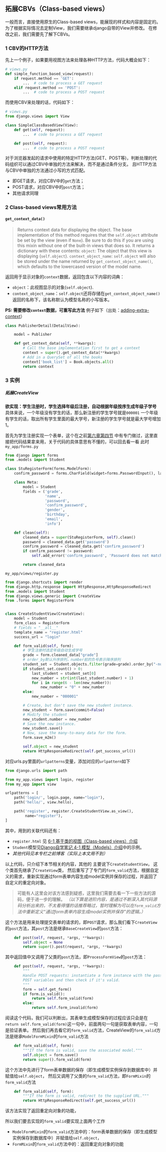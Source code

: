 ## 拓展CBVs（Class-based views）
一般而言，直接使用原生的Class-based views，能展现的样式和内容是固定的。
为了根据实际情况去定制View，我们需要继承django自带的View并修改。
在修改之前，我们需要先了解下CBVs。
### 1 CBV的HTTP方法
先上一个例子，如果要用视图方法来处理各种HTTP方法，代码大概会如下：
```python
# views.py
def simple_function_based_view(request):
    if request.method == 'GET':
        ...  # code to process a GET request
    elif request.method == 'POST':
        ...  # code to process a POST request
```
而使用CBV来处理的话，代码如下：
```python
# views.py
from django.views import View

class SimpleClassBasedView(View):
    def get(self, request):
        ...  # code to process a GET request

    def post(self, request):
        ...  # code to process a POST request
```
对于浏览器发起的请求中使用的特定HTTP方法(GET、POST等)，判断处理的代码组织可以通过CBV中单独的方法来解决，而不是通过条件分支。
且HTTP方法与CBV中单独的方法通过小写的方式匹配。
- 即GET请求，对应CBV中的`get`方法；
- POST请求，对应CBV中的`post`方法；
- 其他请求同理

### 2 Class-based views常用方法
####  `get_context_data()`
> Returns context data for displaying the object.
> The base implementation of this method requires that the `self.object` attribute be set by the view (even if `None`). Be sure to do this if you are using this mixin without one of the built-in views that does so.
> It returns a dictionary with these contents:
> `object`: The object that this view is displaying (`self.object`).
> `context_object_name`: `self.object` will also be stored under the name returned by `get_context_object_name()`, which defaults to the lowercased version of the model name.

返回用于显示对象的`context`数据，返回包含以下内容的词典：
- `object`：此视图显示的对象(`self.object`).
- `context_object_name`：`self.object`还将存储在`get_context_object_name()`返回的名称下，该名称默认为模型名称的小写版本。

**PS: 需要修改`context`数据，可重写此方法**
例子如下（出处：[adding-extra-context](https://docs.djangoproject.com/en/2.2/topics/class-based-views/generic-display/#adding-extra-context)）
```python
class PublisherDetail(DetailView):

    model = Publisher

    def get_context_data(self, **kwargs):
        # Call the base implementation first to get a context
        context = super().get_context_data(**kwargs)
        # Add in a QuerySet of all the books
        context['book_list'] = Book.objects.all()
        return context
```

### 3 实例
##### 拓展CreateView
**欲实现：学生注册时，学生选择年级后注册，自动根据年级按序生成年级子学号**
具体来说，一个年级没有学生的话，那么新注册的学生学号就是`000001`
一个年级有学生的话，取出所有学生里面的最大学号，新注册的学生学号就是最大学号增加1。

首先为学生注册实现一个表单，这个在之前[第六章第四节](https://blog.csdn.net/python1639er/article/details/111933213)
中有专门做过，这里直接把代码结果拿来用，关于代码的具体意思有不懂的，可以回去看一看
此时`my_app/forms.py`
```python
from django import forms
from .models import Student

class StuRegisterForm(forms.ModelForm):
    confirm_password = forms.CharField(widget=forms.PasswordInput(), label="确认密码")

    class Meta:
        model = Student
        fields = ('grade',
                  'name',
                  'password',
                  'confirm_password',
                  'gender',
                  'birthday',
                  'email',
                  'info')

    def clean(self):
        cleaned_data = super(StuRegisterForm, self).clean()
        password = cleaned_data.get('password')
        confirm_password = cleaned_data.get('confirm_password')
        if confirm_password != password:
            self.add_error('confirm_password', 'Password does not match.')

        return cleaned_data
```
`my_app/views/register.py`
```python
from django.shortcuts import render
from django.http.response import HttpResponse,HttpResponseRedirect
from .models import Student
from django.views.generic import CreateView
from .forms import RegisterForm


class CreateStudentView(CreateView):
    model = Student
    form_class = RegisterForm
    # fields = "__all__"
    template_name = "register.html"
    success_url = "login"

    def form_valid(self, form):
        # 学生注册时选定年级自动生成学号
        grade = form.cleaned_data["grade"]
        # order_by默认升序排列，number前的负号表示降序排列
        student_set = Student.objects.filter(grade=grade).order_by("-number")
        if student_set.count() > 0:
            last_student = student_set[0]
            new_number = str(int(last_student.number) + 1)
            for i in range(6 - len(new_number)):
                new_number = "0" + new_number
        else:
            new_number = "000001"

        # Create, but don't save the new student instance.
        new_student = form.save(commit=False)
        # Modify the student
        new_student.number = new_number
        # Save the new instance.
        new_student.save()
        # Now, save the many-to-many data for the form.
        form.save_m2m()

        self.object = new_student
        return HttpResponseRedirect(self.get_success_url())
```
对应urls.py里面的`urlpatterns`变量，添加对应的`urlpattern`如下
```python
from django.urls import path

from my_app.views import login, register
from my_app import view

urlpatterns = [
    path('login/', login.page, name="login"),
    path('hello/', view.hello),

    path('register', register.CreateStudentView.as_view(),
         name="register"),
]
```
其中，用到的关联代码还有：
- `register.html` 见 [6-1 基于类的视图（Class-based views）介绍](https://blog.csdn.net/python1639er/article/details/106209513)
- `Student`模型见[Django自学笔记 4-1 模型（Models）介绍](https://blog.csdn.net/python1639er/article/details/106170768)中的示例。
- *其他代码见本专栏之前博客（实际上本文用不到）*

以上代码，只介绍下本节相关的内容，其他的
主要说下`CreateStudentView`，
这个类首先继承了`CreateView`类，
然后重写了了专门的`form_valid`方法，根据自定义的需求，重新实现通过form表单内容生成model实例并保存的过程，并返回了自定义的重定向对象。


> 可能有人这里会对该方法感到疑惑，这里我们需要去看一下一些方法的源码，便于进一步的理解。
> _（以下算是进阶内容，是通过不断深入其代码源码分析出来的，不太看得懂的话推荐略过，暂时理解为可以在`form_valid`方法中重新定义“通过form表单内容生成model实例并保存”的逻辑。）_

这个方法是用来处理提交表单的请求的，即`POST`请求，那么我们看下`CreateView`的`post`方法，其`post`方法是继承`BaseCreateView`的`post`方法：
```python
    def post(self, request, *args, **kwargs):
        self.object = None
        return super().post(request, *args, **kwargs)
```
其中返回值中又调用了父类的`post`方法，即`ProcessFormView`的`post`方法：
```python
    def post(self, request, *args, **kwargs):
        """
        Handle POST requests: instantiate a form instance with the passed
        POST variables and then check if it's valid.
        """
        form = self.get_form()
        if form.is_valid():
            return self.form_valid(form)
        else:
            return self.form_invalid(form)
```
阅读这个代码，我们可以判断出，其表单生成模型保存的过程应该只会是在`return self.form_valid(form)`这一句中，前面两句一句是获取表单内容，一句是验证表单。
然后我们再去看它的`form_valid`方法，CreateView的`form_valid`方法是继承`ModelFormMixin`的`form_valid`方法
```python
    def form_valid(self, form):
        """If the form is valid, save the associated model."""
        self.object = form.save()
        return super().form_valid(form)
```
这个方法中先进行了form表单数据的保存（即生成模型实例保存到数据库中）并赋值给`self.object`，
然后又调用了父类的`form_valid`方法，即`FormMixin`的`form_valid`方法
```python
    def form_valid(self, form):
        """If the form is valid, redirect to the supplied URL."""
        return HttpResponseRedirect(self.get_success_url())
```
该方法实现了返回重定向对象的功能，

所以我们要去实现的`form_valid`要实现上面两个工作

- `ModelFormMixin`的`form_valid`方法中的：form表单数据的保存（即生成模型实例保存到数据库中）并赋值给`self.object`，
- `FormMixin`的`form_valid`方法中的：返回重定向对象的功能